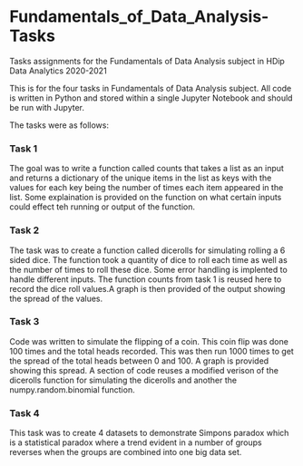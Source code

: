 # Fundamentals_of_Data_Analysis-Tasks
Tasks assignments for the Fundamentals of Data Analysis subject in HDip Data Analytics 2020-2021

This is for the four tasks in Fundamentals of Data Analysis subject. All code is written in Python and stored within a single Jupyter Notebook and should be run with Jupyter. 

The tasks were as follows:

### Task 1
The goal was to write a function called counts that takes a list as an input and returns a dictionary of the unique items in the list as keys with the values for each key being the number of times each item appeared in the list. Some explaination is provided on the function on what certain inputs could effect teh running or output of the function.

### Task 2
The task was to create a function called dicerolls for simulating rolling a 6 sided dice. The function took a quantity of dice to roll each time as well as the number of times to roll these dice. Some error handling is implented to handle different inputs. The function counts from task 1 is reused here to record the dice roll values.A graph is then provided of the output showing the spread of the values.

### Task 3
Code was written to simulate the flipping of a coin. This coin flip was done 100 times and the total heads recorded. This was then run 1000 times to get the spread of the total heads between 0 and 100. A graph is provided showing this spread. A section of code reuses a modified verison of the dicerolls function for simulating the dicerolls and another the numpy.random.binomial function.

### Task 4
This task was to create 4 datasets to demonstrate Simpons paradox which is a statistical paradox where a trend evident in a number of groups reverses when the groups are combined into one big data set.
